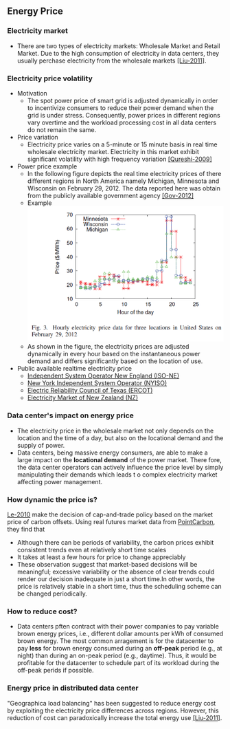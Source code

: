 Energy Price
---

### Electricity market
- There are two types of electricity markets: Wholesale Market and Retail Market. Due to the high consumption of electricity in data centers, they usually perchase electricity from the wholesale markets [[Liu-2011]](http://dl.acm.org/citation.cfm?id=1993767). 



### Electricity price volatility
- Motivation
    - The spot power price of smart grid is adjusted dynamically in order to incentivize consumers to reduce their power demand when the grid is under stress. Consequently, power prices in different regions vary overtime and the workload processing cost in all data centers do not remain the same.
- Price variation
    - Electricity price varies on a 5-minute or 15 minute basis in real time wholesale electricity market. Electricity in this market exhibit significant volatility with high frequency variation [[Qureshi-2009]](http://dl.acm.org/citation.cfm?id=1592584)
- Power price example
    - In the following figure depicts the real time electricity prices of there different regions in North America namely Michigan, Minnesota and Wisconsin on February 29, 2012. The data reported here was obtain from the publicly available government agency [[Gov-2012]](http://www.ferc.gov/)
    - Example ![](../figs/powerPriceEg.PNG)
    - As shown in the figure, the electricity prices are adjusted dynamically in every hour based on the instantaneous power demand and differs significantly based on the location of use.
- Public available realtime electricity price
    - [Independent System Operator New England (ISO-NE)](http://www.iso-ne.com/)
    - [New York Independent System Operator (NYISO)](http://www.nyiso.com/public/index.jsp)
    - [Electric Reliability Council of Texas (ERCOT)](http://www.ercot.com/)
    - [Electricity Market of New Zealand (NZ)](http://www.electricityinfo.co.nz/comitFta/ftapage.main)
    
### Data center's impact on energy price
- The electricity price in the wholesale market not only depends on the location and the time of a day, but also on the locational demand and the supply of power. 
- Data centers, being massive energy consumers, are able to make a large impact on the **locational demand** of the power market. There fore, the data center operators can actively influence the price level by simply manipulating their demands which leads t o complex electricity market affecting power management.   
   
   
### How dynamic the price is?
[Le-2010](../../papers/LeB10_Managing-the-cost-energy-consumption-and-carbon-print-of-internet-services.md) make the decision of cap-and-trade policy based on the market price of carbon offsets. Using real futures market data from [PointCarbon](http://financial.thomsonreuters.com/en/resources/articles/point-carbon.html), they find that
- Although there can be periods of variability, the carbon prices exhibit consistent trends even at relatively short time scales
- It takes at least a few hours for price to change appreciably
- These observation suggest that market-based decisions will be meaningful; excessive variability or the absence of clear trends could render our decision inadequate in just a short time.In other words, the price is relatively stable in a short time, thus the scheduling scheme can be changed periodically.

### How to reduce cost?
- Data centers pften contract with their power companies to pay variable brown energy prices, i.e., different dollar amounts per kWh of consumed brown energy. The most common arragement is for the datacenter to pay **less** for brown energy consumed during an **off-peak** period (e.g., at night) than during an on-peak period (e.g., daytime). Thus, it would be profitable for the datacenter to schedule part of its workload during the off-peak perids if possible.

### Energy price in distributed data center
"Geographica load balancing" has been suggested to reduce energy cost by exploiting the electricity price differences across regions. However, this reduction of cost can paradoxically increase the total energy use [[Liu-2011]](https://github.com/hxwang/GreenDC-Summary/blob/master/LiuL11_Greening-Geographical-Load-Balancing.md).
